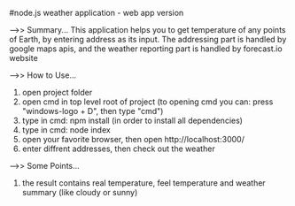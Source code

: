 #node.js weather application - web app version

-->> Summary...
This application helps you to get temperature of any points of Earth, by entering address as its input.
The addressing part is handled by google maps apis, and the weather reporting part is handled by forecast.io website

-->> How to Use...
1. open project folder
2. open cmd in top level root of project (to opening cmd you can: press "windows-logo + D", then type "cmd")
3. type in cmd: npm install (in order to install all dependencies)
4. type in cmd: node index
5. open your favorite browser, then open http://localhost:3000/
6. enter diffrent addresses, then check out the weather

-->> Some Points...
1. the result contains real temperature, feel temperature and weather summary (like cloudy or sunny)
